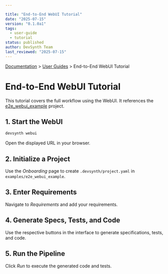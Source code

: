 ```yaml
---

title: "End-to-End WebUI Tutorial"
date: "2025-07-15"
version: "0.1.0a1"
tags:
  - user-guide
  - tutorial
status: published
author: DevSynth Team
last_reviewed: "2025-07-15"
---
```

<div class="breadcrumbs">
<a href="../index.md">Documentation</a> &gt; <a href="index.md">User Guides</a> &gt; End-to-End WebUI Tutorial
</div>

# End-to-End WebUI Tutorial

This tutorial covers the full workflow using the WebUI. It references the [e2e_webui_example](../../examples/e2e_webui_example) project.

## 1. Start the WebUI

```bash
devsynth webui
```

Open the displayed URL in your browser.

## 2. Initialize a Project

Use the *Onboarding* page to create `.devsynth/project.yaml` in `examples/e2e_webui_example`.

## 3. Enter Requirements

Navigate to *Requirements* and add your requirements.

## 4. Generate Specs, Tests, and Code

Use the respective buttons in the interface to generate specifications, tests, and code.

## 5. Run the Pipeline

Click *Run* to execute the generated code and tests.
